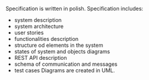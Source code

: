 Specification is written in polish.
Specification includes:
- system description
- system architecture
- user stories
- functionalities description
- structure od elements in the system
- states of system and objects diagrams 
- REST API description
- schema of communication and messages
- test cases
Diagrams are created in UML. 
